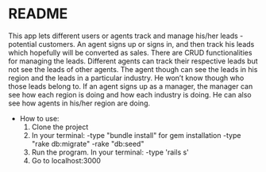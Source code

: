 # README

This app lets different users or agents track and manage his/her leads - potential customers. An agent signs up or signs in, and then track his leads which hopefully will be converted as sales. There are CRUD functionalities for managing the leads. Different agents can track their respective leads but not see the leads of other agents. The agent though can see the leads in his region and the leads in a particular industry. He won’t know though who those leads belong to. If an agent signs up as a manager, the manager can see how each region is doing and how each industry is doing. He can also see how agents in his/her region are doing.

* How to use:
  1. Clone the project
  2. In your terminal:
     -type "bundle install" for gem installation
     -type "rake db:migrate"
     -rake "db:seed"
  3. Run the program. In your terminal:
     -type 'rails s'
  4. Go to localhost:3000
